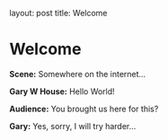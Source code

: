 layout: post
title: Welcome

# Welcome

**Scene:** Somewhere on the internet…

**Gary W House:** Hello World!

**Audience:** You brought us here for this?

**Gary:** Yes, sorry, I will try harder…
